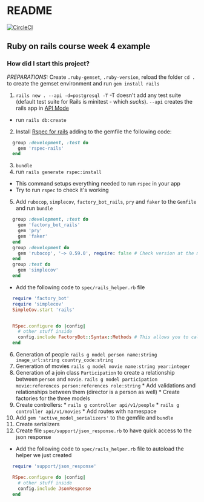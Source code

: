 

# README

[![CircleCI](https://circleci.com/gh/mcamara/ruby_2018_course_lab_week_4.svg?style=svg)](https://circleci.com/gh/mcamara/ruby_2018_course_lab_week_4)

## Ruby on rails course week 4 example

### How did I start this project?
*PREPARATIONS:* Create `.ruby-gemset`, `.ruby-version`, reload the folder `cd .` to create the gemset environment and run `gem install rails`
1. `rails new . --api -d=postgresql -T` -T doesn't add any test suite (default test suite for Rails is minitest - which _sucks_). `--api` creates the rails app in [API Mode](https://guides.rubyonrails.org/api_app.html)
  * run `rails db:create`
2. Install [Rspec for rails](https://github.com/rspec/rspec-rails) adding to the gemfile the following code:
```ruby
  group :development, :test do
    gem 'rspec-rails'
  end
```
3. `bundle`
4. run `rails generate rspec:install`
  * This command setups everything needed to run `rspec` in your app
  * Try to run `rspec` to check it's working
5. Add `rubocop`, `simplecov`, `factory_bot_rails`, `pry` and `faker` to the `Gemfile` and run `bundle`
```ruby
  group :development, :test do
    gem 'factory_bot_rails'
    gem 'pry'
    gem 'faker'
  end
  group :development do
    gem 'rubocop', '~> 0.59.0', require: false # Check version at the moment
  end
  group :test do
    gem 'simplecov'
  end
```
  * Add the following code to `spec/rails_helper.rb` file
  ```ruby
    require 'factory_bot'
    require 'simplecov'
    SimpleCov.start 'rails'


    RSpec.configure do |config|
      # other stuff inside
      config.include FactoryBot::Syntax::Methods # This allows you to call `create` instead of `FactoryBot.create` in the tests
    end
  ```
  6. Generation of people `rails g model person name:string image_url:string country_code:string`
  7. Generation of movies `rails g model movie name:string year:integer`
  8. Generation of a join class `Participation` to create a relationship between `person` and `movie`. `rails g model participation movie:references person:references role:string`
    * Add validations and relationships between them (director is a person as well)
    * Create factories for the three models
  9. Create controllers:
    * `rails g controller api/v1/people`
    * `rails g controller api/v1/movies`
    * Add routes with namespace
  10. Add `gem 'active_model_serializers'` to the gemfile and `bundle`
  11. Create serializers
  12. Create file `spec/support/json_response.rb` to have quick access to the json response
  * Add the following code to `spec/rails_helper.rb` file to autoload the helper we just created
  ```ruby
    require 'support/json_response'

    RSpec.configure do |config|
      # other stuff inside
      config.include JsonResponse
    end
  ```
